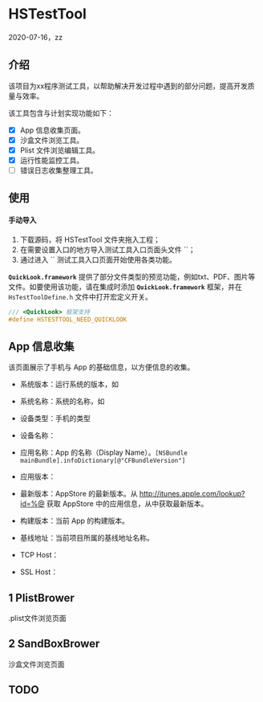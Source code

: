 # HSTestTool

2020-07-16，zz

## 介绍

该项目为xx程序测试工具，以帮助解决开发过程中遇到的部分问题，提高开发质量与效率。

该工具包含与计划实现功能如下：

- [x] App 信息收集页面。
- [x] 沙盒文件浏览工具。
- [x] Plist 文件浏览编辑工具。
- [x] 运行性能监控工具。
- [ ] 错误日志收集整理工具。 

## 使用

#### 手动导入

1. 下载源码，将 HSTestTool 文件夹拖入工程；
2. 在需要设置入口的地方导入测试工具入口页面头文件 ``；
3. 通过进入 `` 测试工具入口页面开始使用各类功能。

**`QuickLook.framework`** 提供了部分文件类型的预览功能，例如txt、PDF、图片等文件。如要使用该功能，请在集成时添加 **`QuickLook.framework`** 框架，并在 `HsTestToolDefine.h` 文件中打开宏定义开关。

```c
/// <QuickLook> 框架支持
#define HSTESTTOOL_NEED_QUICKLOOK
```



## App 信息收集

该页面展示了手机与 App 的基础信息，以方便信息的收集。

* 系统版本：运行系统的版本，如
* 系统名称：系统的名称，如
* 设备类型：手机的类型
* 设备名称：
* 应用名称：App 的名称（Display Name）。`[NSBundle mainBundle].infoDictionary[@"CFBundleVersion"]`

* 应用版本：
* 最新版本：AppStore 的最新版本。从 http://itunes.apple.com/lookup?id=%@ 获取 AppStore 中的应用信息，从中获取最新版本。

* 构建版本：当前 App 的构建版本。
* 基线地址：当前项目所属的基线地址名称。
* TCP Host：
* SSL Host：

## 1 PlistBrower

.plist文件浏览页面



## 2 SandBoxBrower

沙盒文件浏览页面



## TODO